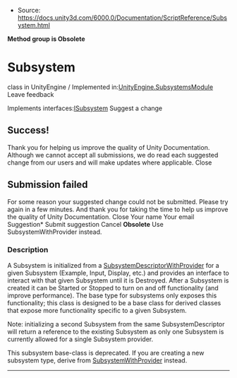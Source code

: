 * Source: https://docs.unity3d.com/6000.0/Documentation/ScriptReference/Subsystem.html

**Method group is Obsolete**   

# Subsystem
class in UnityEngine
/
Implemented in:[UnityEngine.SubsystemsModule](https://docs.unity3d.com/6000.0/Documentation/ScriptReference/UnityEngine.SubsystemsModule.html)
Leave feedback
  

Implements interfaces:[ISubsystem](https://docs.unity3d.com/6000.0/Documentation/ScriptReference/ISubsystem.html)
Suggest a change
## Success!
Thank you for helping us improve the quality of Unity Documentation. Although we cannot accept all submissions, we do read each suggested change from our users and will make updates where applicable.
Close
## Submission failed
For some reason your suggested change could not be submitted. Please <a>try again</a> in a few minutes. And thank you for taking the time to help us improve the quality of Unity Documentation.
Close
Your name Your email Suggestion* Submit suggestion
Cancel
**Obsolete** Use SubsystemWithProvider instead.
### Description
A Subsystem is initialized from a [SubsystemDescriptorWithProvider](https://docs.unity3d.com/6000.0/Documentation/ScriptReference/SubsystemsImplementation.SubsystemDescriptorWithProvider.html) for a given Subsystem (Example, Input, Display, etc.) and provides an interface to interact with that given Subsystem until it is Destroyed. After a Subsystem is created it can be Started or Stopped to turn on and off functionality (and improve performance). The base type for subsystems only exposes this functionality; this class is designed to be a base class for derived classes that expose more functionality specific to a given Subsystem.  
  
Note: initializing a second Subsystem from the same SubsystemDescriptor will return a reference to the existing Subsystem as only one Subsystem is currently allowed for a single Subsystem provider.  
  
This subsystem base-class is deprecated. If you are creating a new subsystem type, derive from [SubsystemWithProvider](https://docs.unity3d.com/6000.0/Documentation/ScriptReference/SubsystemsImplementation.SubsystemWithProvider.html) instead.
* * *
